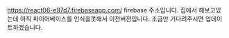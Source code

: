 https://react06-e97d7.firebaseapp.com/
firebase 주소입니다. 집에서 해보고있는데 아직 파이어베이스를 인식을못해서 이전버젼입니다. 
조금만 기다려주시면 업데이트하겠습니다.

